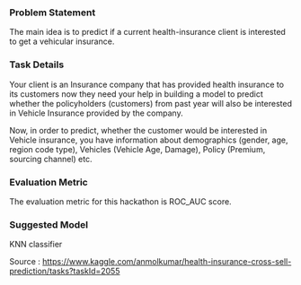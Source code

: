 ### Problem Statement
The main idea is to predict if a current health-insurance client is interested to get a vehicular insurance.

### Task Details

Your client is an Insurance company that has provided health insurance to its customers now they need your help in building a model to predict whether the policyholders (customers) from past year will also be interested in Vehicle Insurance provided by the company.

Now, in order to predict, whether the customer would be interested in Vehicle insurance, you have information about demographics (gender, age, region code type), Vehicles (Vehicle Age, Damage), Policy (Premium, sourcing channel) etc.

### Evaluation Metric
The evaluation metric for this hackathon is ROC_AUC score.

### Suggested Model
KNN classifier

Source : https://www.kaggle.com/anmolkumar/health-insurance-cross-sell-prediction/tasks?taskId=2055
